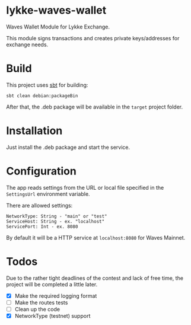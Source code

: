 # lykke-waves-wallet
Waves Wallet Module for Lykke Exchange.

This module signs transactions and creates private keys/addresses for exchange needs.

# Build

This project uses [sbt](https://www.scala-sbt.org/) for building:

```
sbt clean debian:packageBin
```

After that, the .deb package will be available in the `target` project folder.

# Installation

Just install the .deb package and start the service.

# Configuration

The app reads settings from the URL or local file specified in the `SettingsUrl` environment variable.

There are allowed settings:

```
NetworkType: String - "main" or "test"
ServiceHost: String - ex. "localhost"
ServicePort: Int - ex. 8080
```

By default it will be a HTTP service at `localhost:8080` for Waves Mainnet.

# Todos

Due to the rather tight deadlines of the contest and lack of free time, the project will be completed a little later.

- [x] Make the required logging format
- [ ] Make the routes tests
- [ ] Clean up the code
- [x] NetworkType (testnet) support

